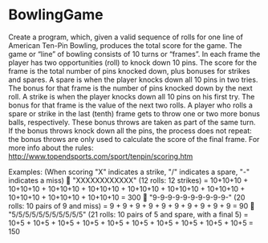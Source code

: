 # BowlingGame
Create a program, which, given a valid sequence of rolls for one line of American Ten-Pin Bowling,
produces the total score for the game.
The game or “line” of bowling consists of 10 turns or “frames”. In each frame the player has two
opportunities (roll) to knock down 10 pins. The score for the frame is the total number of pins knocked
down, plus bonuses for strikes and spares.
A spare is when the player knocks down all 10 pins in two tries. The bonus for that frame is the number
of pins knocked down by the next roll.
A strike is when the player knocks down all 10 pins on his first try. The bonus for that frame is the value
of the next two rolls.
A player who rolls a spare or strike in the last (tenth) frame gets to throw one or two more bonus balls,
respectively. These bonus throws are taken as part of the same turn. If the bonus throws knock down all
the pins, the process does not repeat: the bonus throws are only used to calculate the score of the final
frame.
For more info about the rules: http://www.topendsports.com/sport/tenpin/scoring.htm

Examples:
(When scoring "X" indicates a strike, "/" indicates a spare, "-" indicates a miss)
 "XXXXXXXXXXXX" (12 rolls: 12 strikes) = 10+10+10 + 10+10+10 + 10+10+10 + 10+10+10 + 10+10+10 + 10+10+10 + 10+10+10 +
10+10+10 + 10+10+10 + 10+10+10 = 300
 "9-9-9-9-9-9-9-9-9-9-" (20 rolls: 10 pairs of 9 and miss) = 9 + 9 + 9 + 9 + 9 + 9 + 9 + 9 + 9 + 9 = 90
 "5/5/5/5/5/5/5/5/5/5/5" (21 rolls: 10 pairs of 5 and spare, with a final 5) = 10+5 + 10+5 + 10+5 + 10+5 + 10+5 + 10+5 + 10+5 +
10+5 + 10+5 + 10+5 = 150
